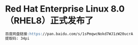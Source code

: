 # Red Hat Enterprise Linux 8.0（RHEL8）正式发布了
```markdown
百度网盘链接:https://pan.baidu.com/s/1sPmqwcNokd7WJ1zW20ucrA 
提取码: 34pi
```
